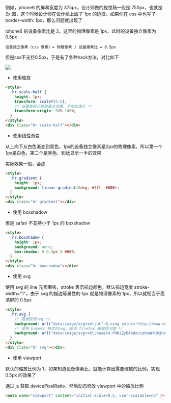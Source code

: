 例如，phone6 的屏幕宽度为 375px，设计师做的视觉稿一般是 750px，也就是 2x 图，这个时候设计师在设计稿上画了 1px 的边框，如果你在 css 中也写了border-width: 1px，那么问题就出现了

iphone6 的设备像素比是 2，这里的物理像素是 1px，此时的设备独立像素为0.5px

```
设备独立像素（css 像素）= 物理像素 / 设备像素比 = 0.5px
```

但是css不支持0.5px，于是有了各种hack方法，对比如下

![](https://mengsixing.github.io/blog/css-devicePixelRatio.png)

- 使用缩放

```html
<style>
  .hr.scale-half {
    height: 1px;
    transform: scaleY(0.5);
    /* 设置旋转元素的基点位置，不加会虚化 */
    transform-origin: 50% 100%;
  }
</style>
<div class="hr scale-half"></div>
```

- 使用线性渐变

从上向下从白色渐变到黑色，1px的设备独立像素是2px的物理像素，所以第一个1px是白色，第二个是黑色，到达显示一半的效果

实际效果一般，会虚

```html
<style>
  .hr.gradient {
    height: 1px;
    background: linear-gradient(0deg, #fff, #000);
  }
</style>
<div class="hr gradient"></div>
```

- 使用 boxshadow

但是 safari 不支持小于 1px 的 boxshadow

```html
<style>
  .hr.boxshadow {
    height: 1px;
    background: none;
    box-shadow: 0 0.5px 0 #000;
  }
</style>
<div class="hr boxshadow"></div>
```

- 使用 svg

使用 svg 的 line 元素画线，stroke 表示描边颜色，默认描边宽度 stroke-width="1"，由于 svg 的描边等属性的 1px 就是物理像素的 1px，所以就相当于高清屏的 0.5px

```html
<style>
  .hr.svg {
    /* 直接使用svg */
    background: url("data:image/svg+xml;utf-8,<svg xmlns='http://www.w3.org/2000/svg' width='100%' height='1px'><line x1='0' y1='0' x2='100%' y2='0' stroke='#000'></line></svg>");
    /* 使用 base64 格式的svg，解决 firefox 兼容性问题 */
    background: url("data:image/svg+xml;base64,PHN2ZyB4bWxucz0naHR0cDovL3d3dy53My5vcmcvMjAwMC9zdmcnIHdpZHRoPScxMDAlJyBoZWlnaHQ9JzFweCc+PGxpbmUgeDE9JzAnIHkxPScwJyB4Mj0nMTAwJScgeTI9JzAnIHN0cm9rZT0nIzAwMCc+PC9saW5lPjwvc3ZnPg==");
  }
</style>
<div class="hr svg"></div>
```

- 使用 viewport

默认的缩放比例为 1，如果知道设备像素比，就能计算出需要缩放的比例，实现 0.5px 的效果了

通过 js 获取 devicePixelRatio，然后动态修改 viewport 中的缩放比例

```html
<meta name="viewport" content="initial-scale=0.5, user-scalable=no" />
```